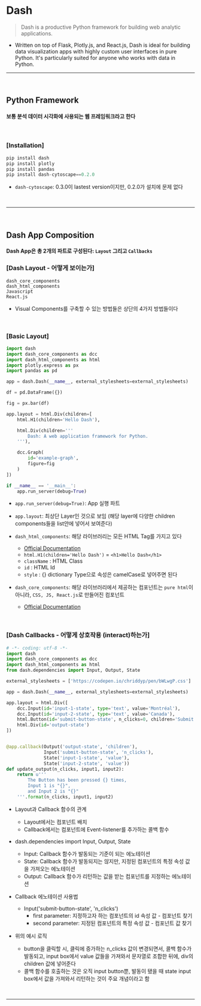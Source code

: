 # Dash
> Dash is a productive Python framework for building web analytic applications.
* Written on top of Flask, Plotly.js, and React.js, Dash is ideal for building data visualization apps with highly custom user interfaces in pure Python. It's particularly suited for anyone who works with data in Python.

<hr>
<br>

## Python Framework  

#### 보통 분석 데이터 시각화에 사용되는 웹 프레임워크라고 한다

<br>

### [Installation]
```python
pip install dash
pip install plotly
pip install pandas
pip install dash-cytoscape==0.2.0
```
* ```dash-cytoscape```: 0.3.0이 lastest version이지만, 0.2.0가 설치에 문제 없다

<br>
<hr>
<br>

## Dash App Composition

#### Dash App은 총 2개의 파트로 구성된다: ```Layout``` 그리고 ```Callbacks```

### [Dash Layout - 어떻게 보이는가]
```pythoh
dash_core_components
dash_html_components
Javascript
React.js
```
* Visual Components를 구축할 수 있는 방법들은 상단의 4가지 방법들이다

<br>

### [Basic Layout]
```python
import dash
import dash_core_components as dcc
import dash_html_components as html
import plotly.express as px
import pandas as pd

app = dash.Dash(__name__, external_stylesheets=external_stylesheets)

df = pd.DataFrame({})

fig = px.bar(df)

app.layout = html.Div(children=[
    html.H1(children='Hello Dash'),

    html.Div(children='''
        Dash: A web application framework for Python.
    '''),

    dcc.Graph(
        id='example-graph',
        figure=fig
    )
])

if __name__ == '__main__':
    app.run_server(debug=True)
```
* ```app.run_server(debug=True)```: App 실행 파트


* ```app.layout```: 최상단 Layer인 것으로 보임 (해당 layer에 다양한 children components들을 list안에 넣어서 보여준다)


* ```dash_html_components```: 해당 라이브러리는 모든 HTML Tag를 가지고 있다
  * [Official Documentation](https://dash.plotly.com/dash-html-components)
  * ```html.H1(children='Hello Dash')``` = ```<h1>Hello Dash</h1>```
  * ```className``` : HTML Class
  * ```id``` : HTML Id
  * ```style``` : {} dictionary Type으로 속성은 camelCase로 넣어주면 된다 


* ```dash_core_components```: 해당 라이브러리에서 제공하는 컴포넌트는 ```pure html```이 아니라, ```CSS, JS, React.js```로 만들어진 컴포넌트
  * [Official Documentation](https://dash.plotly.com/dash-core-components)

<br>

### [Dash Callbacks - 어떻게 상호작용 (interact)하는가]

```python
# -*- coding: utf-8 -*-
import dash
import dash_core_components as dcc
import dash_html_components as html
from dash.dependencies import Input, Output, State

external_stylesheets = ['https://codepen.io/chriddyp/pen/bWLwgP.css']

app = dash.Dash(__name__, external_stylesheets=external_stylesheets)

app.layout = html.Div([
    dcc.Input(id='input-1-state', type='text', value='Montréal'),
    dcc.Input(id='input-2-state', type='text', value='Canada'),
    html.Button(id='submit-button-state', n_clicks=0, children='Submit'),
    html.Div(id='output-state')
])


@app.callback(Output('output-state', 'children'),
              Input('submit-button-state', 'n_clicks'),
              State('input-1-state', 'value'),
              State('input-2-state', 'value'))
def update_output(n_clicks, input1, input2):
    return u'''
        The Button has been pressed {} times,
        Input 1 is "{}",
        and Input 2 is "{}"
    '''.format(n_clicks, input1, input2)
```

* Layout과 Callback 함수의 관계
  * Layout에서는 컴포넌트 배치
  * Callback에서는 컴포넌트에 Event-listener를 추가하는 콜백 함수

* dash.dependencies import Input, Output, State
  * Input: Callback 함수가 발동되는 기준이 되는 에노테이션
  * State: Callback 함수가 발동되지는 않지만, 지정된 컴포넌트의 특정 속성 값을 가져오는 에노테이션
  * Output: Callback 함수가 리턴하는 값을 받는 컴포넌트를 지정하는 에노테이션

* Callback 에노테이션 사용법
  * Input('submit-button-state', 'n_clicks')
    * first parameter: 지정하고자 하는 컴포넌트의 id 속성 값 - 컴포넌트 찾기
    * second parameter: 지정된 컴포넌트의 특정 속성 값      - 컴포넌트 값 찾기

* 위의 예시 로직
  * button을 클릭할 시, 클릭에 증가하는 n_clicks 값이 변경되면서, 콜백 함수가 발동되고, input box에서 value 값들을 가져와서 문자열로 조합한 뒤에, div의 children 값에 넣어준다
  * 콜백 함수를 호출하는 것은 오직 input button뿐, 발동이 됐을 때 state input box에서 값을 가져와서 리턴하는 것이 주요 개념이라고 함
<br>
<hr>
<br>

